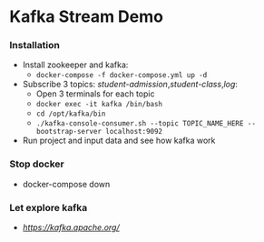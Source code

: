 # Kafka Stream Demo
### Installation
* Install zookeeper and kafka:
    * `docker-compose -f docker-compose.yml up -d`
* Subscribe 3 topics: _student-admission_,_student-class_,_log_:
    * Open 3 terminals for each topic
    * `docker exec -it kafka /bin/bash`
    * `cd /opt/kafka/bin`
    * `./kafka-console-consumer.sh --topic TOPIC_NAME_HERE --bootstrap-server localhost:9092`
* Run project and input data and see how kafka work

### Stop docker
* docker-compose down

### Let explore kafka
* _https://kafka.apache.org/_